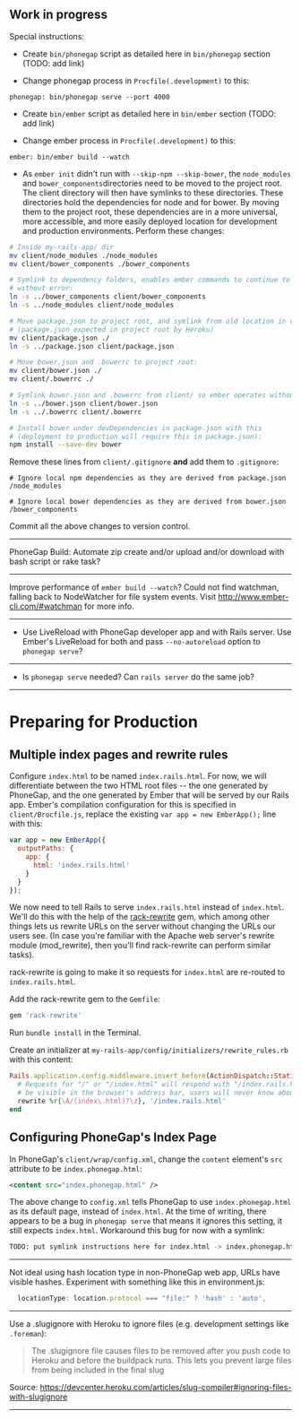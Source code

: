 Work in progress
----------------

Special instructions:

- Create `bin/phonegap` script as detailed here in `bin/phonegap` section (TODO: add link)

- Change phonegap process in `Procfile(.development)` to this:
```
phonegap: bin/phonegap serve --port 4000
```
- Create `bin/ember` script as detailed here in `bin/ember` section (TODO: add link)

- Change ember process in `Procfile(.development)` to this:
```
ember: bin/ember build --watch
```

- As `ember init` didn't run with `--skip-npm --skip-bower`, the `node_modules` and `bower_components`directories need to be moved to the project root. The client directory will then have symlinks to these directories. These directories hold the dependencies for node and for bower. By moving them to the project root, these dependencies are in a more universal, more accessible, and more easily deployed location for development and production environments. Perform these changes:

```bash
# Inside my-rails-app/ dir
mv client/node_modules ./node_modules
mv client/bower_components ./bower_components

# Symlink to dependency folders, enables ember commands to continue to operate
# without error:
ln -s ../bower_components client/bower_components
ln -s ../node_modules client/node_modules

# Move package.json to project root, and symlink from old location in client/:
# (package.json expected in project root by Heroku)
mv client/package.json ./
ln -s ../package.json client/package.json

# Move bower.json and .bowerrc to project root:
mv client/bower.json ./
mv client/.bowerrc ./

# Symlink bower.json and .bowerrc from client/ so ember operates without error:
ln -s ../bower.json client/bower.json
ln -s ../.bowerrc client/.bowerrc

# Install bower under devDependencies in package.json with this
# (deployment to production will require this in package.json):
npm install --save-dev bower
```

Remove these lines from `client/.gitignore` **and** add them to `.gitignore`:
```
# Ignore local npm dependencies as they are derived from package.json
/node_modules

# Ignore local bower dependencies as they are derived from bower.json
/bower_components
```

Commit all the above changes to version control.

---

PhoneGap Build: Automate zip create and/or upload and/or download with bash script or rake task?

---

Improve performance of `ember build --watch`? Could not find watchman, falling back to NodeWatcher for file system events. Visit http://www.ember-cli.com/#watchman for more info.

---

- Use LiveReload with PhoneGap developer app and with Rails server. Use Ember's LiveReload for both and pass `--no-autoreload` option to `phonegap serve`?

---

- Is `phonegap serve` needed? Can `rails server` do the same job?

---

# Preparing for Production

## Multiple index pages and rewrite rules

Configure `index.html` to be named `index.rails.html`. For now, we will differentiate between the two HTML root files -- the one generated by PhoneGap, and the one generated by Ember that will be served by our Rails app. Ember's compilation configuration for this is specified in `client/Brocfile.js`, replace the existing `var app = new EmberApp();` line with this:

```javascript
var app = new EmberApp({
  outputPaths: {
    app: {
      html: 'index.rails.html'
    }
  }
});
```

We now need to tell Rails to serve `index.rails.html` instead of `index.html`. We'll do this with the help of the [rack-rewrite](https://github.com/jtrupiano/rack-rewrite) gem, which among other things lets us rewrite URLs on the server without changing the URLs our users see. (In case you're familiar with the Apache web server's rewrite module (mod_rewrite), then you'll find rack-rewrite can perform similar tasks).

rack-rewrite is going to make it so requests for `index.html` are re-routed to `index.rails.html`.

Add the rack-rewrite gem to the `Gemfile`:

```ruby
gem 'rack-rewrite'
```

Run `bundle install` in the Terminal.

Create an initializer at `my-rails-app/config/initializers/rewrite_rules.rb` with this content:

```ruby
Rails.application.config.middleware.insert_before(ActionDispatch::Static, Rack::Rewrite) do
  # Requests for "/" or "/index.html" will respond with "/index.rails.html". This won't
  # be visible in the browser's address bar, users will never know about it.
  rewrite %r{\A/(index\.html)?\z}, '/index.rails.html'
end
```

## Configuring PhoneGap's Index Page

In PhoneGap's `client/wrap/config.xml`, change the `content` element's `src` attribute to be `index.phonegap.html`:

```xml
<content src="index.phonegap.html" />
```

The above change to `config.xml` tells PhoneGap to use `index.phonegap.html` as its default page, instead of `index.html`. At the time of writing, there appears to be a bug in `phonegap serve` that means it ignores this setting, it still expects `index.html`. Workaround this bug for now with a symlink:

```bash
TODO: put symlink instructions here for index.html -> index.phonegap.html
```
---

Not ideal using hash location type in non-PhoneGap web app, URLs have visible hashes. Experiment with something like this in environment.js:

```javascript
  locationType: location.protocol === "file:" ? 'hash' : 'auto',
```
---

Use a .slugignore with Heroku to ignore files (e.g. development settings like `.foreman`):

> The .slugignore file causes files to be removed after you push code to Heroku and before the buildpack runs. This lets you prevent large files from being included in the final slug

Source: https://devcenter.heroku.com/articles/slug-compiler#ignoring-files-with-slugignore

---
